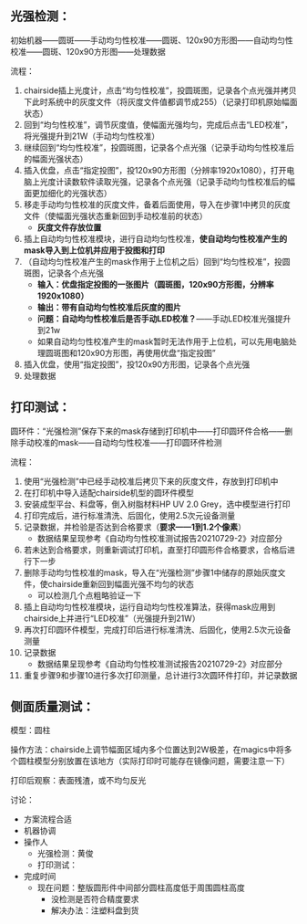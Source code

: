 ## **光强检测：**

初始机器——圆斑——手动均匀性校准——圆斑、120x90方形图——自动均匀性校准——圆斑、120x90方形图——处理数据

流程：

1. chairside插上光度计，点击“均匀性校准”，投圆斑图，记录各个点光强并拷贝下此时系统中的灰度文件（将灰度文件值都调节成255）（记录打印机原始幅面状态）
2. 回到“均匀性校准”，调节灰度值，使幅面光强均匀，完成后点击“LED校准”，将光强提升到21W（手动均匀性校准）
3. 继续回到“均匀性校准”，投圆斑图，记录各个点光强（记录手动均匀性校准后的幅面光强状态）
4. 插入优盘，点击“指定投图”，投120x90方形图（分辨率1920x1080），打开电脑上光度计读数软件读取光强，记录各个点光强（记录手动均匀性校准后的幅面更加细化的光强状态）
5. 移走手动均匀性校准的灰度文件，备着后面使用，导入在步骤1中拷贝的灰度文件（使幅面光强状态重新回到手动校准前的状态）
   - **灰度文件存放位置**
6. 插上自动均匀性校准模块，进行自动均匀性校准，**使自动均匀性校准产生的mask导入到上位机并应用于投图和打印**
7. （自动均匀性校准产生的mask作用于上位机之后）回到“均匀性校准”，投圆斑图，记录各个点光强
   - **输入：优盘指定投图的一张图片（圆斑图，120x90方形图，分辨率1920x1080）**
   - **输出：带有自动均匀性校准后灰度的图片**
   - **问题：自动均匀性校准后是否手动LED校准？**——手动LED校准光强提升到21w
   - 如果自动均匀性校准产生的mask暂时无法作用于上位机，可以先用电脑处理圆斑图和120x90方形图，再使用优盘“指定投图”
8. 插入优盘，使用“指定投图”，投120x90方形图，记录各个点光强
9. 处理数据



## 打印测试：

圆环件：“光强检测”保存下来的mask存储到打印机中——打印圆环件合格——删除手动校准的mask——自动均匀性校准——打印圆环件检测

流程：

1. 使用“光强检测”中已经手动校准后拷贝下来的灰度文件，存放到打印机中
2. 在打印机中导入适配chairside机型的圆环件模型
3. 安装成型平台、料盘等，倒入树脂材料HP UV 2.0 Grey，选中模型进行打印
4. 打印完成后，进行标准清洗、后固化，使用2.5次元设备测量
5. 记录数据，并检验是否达到合格要求（**要求——1到1.2个像素**）
   - 数据结果呈现参考《自动均匀性校准测试报告20210729-2》对应部分
6. 若未达到合格要求，则重新调试打印机，直至打印圆形件合格要求，合格后进行下一步
7. 删除手动均匀性校准的mask，导入在“光强检测”步骤1中储存的原始灰度文件，使chairside重新回到幅面光强不均匀的状态
   - 可以检测几个点粗略验证一下
8. 插上自动均匀性校准模块，运行自动均匀性校准算法，获得mask应用到chairside上并进行“LED校准”（光强提升到21W）
9. 再次打印圆环件模型，完成打印后进行标准清洗、后固化，使用2.5次元设备测量
10. 记录数据
    - 数据结果呈现参考《自动均匀性校准测试报告20210729-2》对应部分
11. 重复步骤9和步骤10进行多次打印测量，总计进行3次圆环件打印，并记录数据



## 侧面质量测试：

模型：圆柱

操作方法：chairside上调节幅面区域内多个位置达到2W极差，在magics中将多个圆柱模型分别放置在该地方（实际打印时可能存在镜像问题，需要注意一下）

打印后观察：表面残渣，或不均匀反光





讨论：

- 方案流程合适
- 机器协调
- 操作人
  - 光强检测：黄俊
  - 打印测试：
- 完成时间
  - 现在问题：整版圆形件中间部分圆柱高度低于周围圆柱高度
    - 没检测是否符合精度要求
    - 解决办法：注塑料盘到货